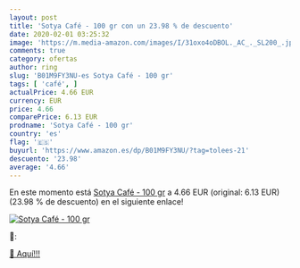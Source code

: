 ```yaml
---
layout: post
title: 'Sotya Café - 100 gr con un 23.98 % de descuento'
date: 2020-02-01 03:25:32
image: 'https://m.media-amazon.com/images/I/31oxo4oDBOL._AC_._SL200_.jpg'
comments: true
category: ofertas
author: ring
slug: 'B01M9FY3NU-es Sotya Café - 100 gr'
tags: [ 'café', ]
actualPrice: 4.66 EUR
currency: EUR
price: 4.66
comparePrice: 6.13 EUR
prodname: 'Sotya Café - 100 gr'
country: 'es'
flag: '🇪🇸'
buyurl: 'https://www.amazon.es/dp/B01M9FY3NU/?tag=tolees-21'
descuento: '23.98'
average: '4.66'
---
```


En este momento está [Sotya Café - 100 gr](https://www.amazon.es/dp/B01M9FY3NU/?tag=tolees-21) a 4.66 EUR (original: 6.13 EUR) (23.98 %  de descuento) en el siguiente enlace!

[![Sotya Café - 100 gr](https://m.media-amazon.com/images/I/31oxo4oDBOL._AC_._SL200_.jpg)](https://www.amazon.es/dp/B01M9FY3NU/?tag=tolees-21)

🔎:


[🛒 Aquí!!!](https://www.amazon.es/dp/B01M9FY3NU/?tag=tolees-21)
